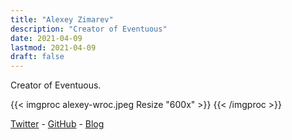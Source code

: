 ```yaml
---
title: "Alexey Zimarev"
description: "Creator of Eventuous"
date: 2021-04-09
lastmod: 2021-04-09
draft: false
---
```


Creator of Eventuous.

{{< imgproc alexey-wroc.jpeg Resize "600x" >}}
{{< /imgproc >}}

[Twitter](https://twitter.com/Zimareff) - [GitHub](https://github.com/alexeyzimarev) - [Blog](https://zimarev.com)

